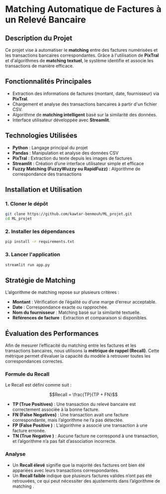 # Matching Automatique de Factures à un Relevé Bancaire

## Description du Projet
Ce projet vise à automatiser le **matching** entre des factures numérisées et les transactions bancaires correspondantes. Grâce à l'utilisation de **PixTral** et d'algorithmes de **matching textuel**, le système identifie et associe les transactions de manière efficace.

## Fonctionnalités Principales
- Extraction des informations de factures (montant, date, fournisseur) via **PixTral**.
- Chargement et analyse des transactions bancaires à partir d'un fichier CSV.
- Algorithme de **matching intelligent** basé sur la similarité des données.
- Interface utilisateur développée avec **Streamlit**.

## Technologies Utilisées
- **Python** : Langage principal du projet
- **Pandas** : Manipulation et analyse des données CSV
- **PixTral** : Extraction du texte depuis les images de factures
- **Streamlit** : Création d’une interface utilisateur simple et efficace
- **Fuzzy Matching (FuzzyWuzzy ou RapidFuzz)** : Algorithme de correspondance des transactions

## Installation et Utilisation
### 1. Cloner le dépôt
```bash
git clone https://github.com/kawtar-benmouh/ML_projet.git
cd ML_projet
```

### 2. Installer les dépendances
```bash
pip install -r requirements.txt
```

### 3. Lancer l'application
```bash
streamlit run app.py
```

## Stratégie de Matching
L’algorithme de matching repose sur plusieurs critères :
- **Montant** : Vérification de l’égalité ou d’une marge d’erreur acceptable.
- **Date** : Correspondance exacte ou rapprochée.
- **Nom du fournisseur** : Matching basé sur la similarité textuelle.
- **Références de facture** : Extraction et comparaison si disponibles.

## Évaluation des Performances
Afin de mesurer l’efficacité du matching entre les factures et les transactions bancaires, 
nous utilisons la **métrique de rappel (Recall)**. Cette métrique permet d’évaluer la capacité du modèle à retrouver toutes les correspondances correctes.

### Formule du Recall
Le Recall est défini comme suit :
```math
Recall = \frac{TP}{TP + FN}
```
- **TP (True Positives)** : Une transaction du relevé bancaire est correctement associée à la bonne facture.
- **FN (False Negatives)** : Une transaction avait une facture correspondante, mais l’algorithme ne l’a pas détectée.
- **FP (False Positive )** : L’algorithme a associé une transaction à une facture erronée.
- **TN (True Negative )** : Aucune facture ne correspond à une transaction, et l’algorithme n’a pas fait d’association incorrecte.

### Analyse
- Un **Recall élevé** signifie que la majorité des factures ont bien été appariées avec leurs transactions correspondantes.
- Un **Recall faible** indique que plusieurs factures valides n’ont pas été retrouvées, ce qui peut nécessiter des ajustements dans l’algorithme de matching .
